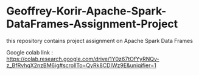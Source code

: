 # Geoffrey-Korir-Apache-Spark-DataFrames-Assignment-Project
this repository contains project assignment on Apache Spark Data Frames

Google colab link : https://colab.research.google.com/drive/1Y0z67tOfYyRNQv-z_BfRvhqX2nzBM6ig#scrollTo=QyRk8CDIWz9E&uniqifier=1
